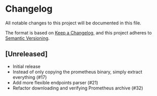 # Changelog

All notable changes to this project will be documented in this file.

The format is based on [Keep a Changelog](https://keepachangelog.com/en/1.0.0/),
and this project adheres to [Semantic Versioning](https://semver.org/spec/v2.0.0.html).

## [Unreleased]

- Initial release
- Instead of only copying the prometheus binary, simply extract everything (#17)
- Add more flexible endpoints parser (#21)
- Refactor downloading and verifying Prometheus archive (#32)
